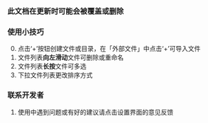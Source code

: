 ### 此文档在更新时可能会被覆盖或删除

### 使用小技巧

0. 点击‘+’按钮创建文件或目录，在「外部文件」中点击‘+’可导入文件
1. 文件列表**向左滑动**文件可删除或重命名
2. 文件列表**长按**文件可多选
3. 下拉文件列表更改排序方式

### 联系开发者

1. 使用中遇到问题或有好的建议请点击设置界面的意见反馈

